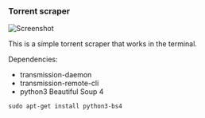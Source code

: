 ### Torrent scraper

![Screenshot](https://i.imgur.com/pb2YToX.png)

This is a simple torrent scraper that works in the terminal. 

Dependencies:
* transmission-daemon
* transmission-remote-cli
* python3 Beautiful Soup 4
```
sudo apt-get install python3-bs4
```

 
